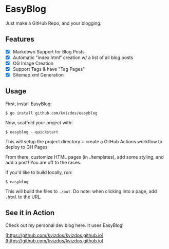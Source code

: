 # EasyBlog

Just make a GitHub Repo, and your blogging.

## Features

- [x] Markdown Support for Blog Posts
- [x] Automatic "index.html" creation w/ a list of all blog posts
- [x] OG Image Creation
- [x] Support Tags & have "Tag Pages"
- [x] Sitemap.xml Generation

## Usage

First, install EasyBlog:

```
$ go install github.com/kvizdos/easyblog
```

Now, scaffold your project with:

```
$ easyblog --quickstart
```

This will setup the project directory + create a GitHub Actions workflow to deploy to GH Pages

From there, customize HTML pages (in ./templates), add some styling, and add a post! You are off to the races.

If you'd like to build locally, run:

```
$ easyblog
```

This will build the files to `./out`. Do note: when clicking into a page, add `.html` to the URL.

## See it in Action

Check out my personal dev blog here. It uses EasyBlog!

[https://github.com/kvizdos/kvizdos.github.io](https://github.com/kvizdos/kvizdos.github.io)
